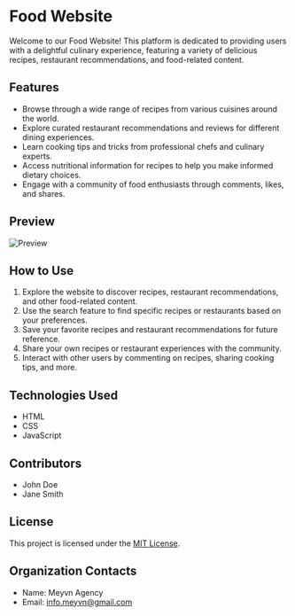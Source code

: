 # Food Website

Welcome to our Food Website! This platform is dedicated to providing users with a delightful culinary experience, featuring a variety of delicious recipes, restaurant recommendations, and food-related content.

## Features
- Browse through a wide range of recipes from various cuisines around the world.
- Explore curated restaurant recommendations and reviews for different dining experiences.
- Learn cooking tips and tricks from professional chefs and culinary experts.
- Access nutritional information for recipes to help you make informed dietary choices.
- Engage with a community of food enthusiasts through comments, likes, and shares.

## Preview
![Preview](/images/preview.png)

## How to Use
1. Explore the website to discover recipes, restaurant recommendations, and other food-related content.
2. Use the search feature to find specific recipes or restaurants based on your preferences.
3. Save your favorite recipes and restaurant recommendations for future reference.
4. Share your own recipes or restaurant experiences with the community.
5. Interact with other users by commenting on recipes, sharing cooking tips, and more.

## Technologies Used
- HTML
- CSS
- JavaScript

## Contributors
- John Doe
- Jane Smith

## License
This project is licensed under the [MIT License](LICENSE).

## Organization Contacts
- Name: Meyvn Agency
- Email: info.meyvn@gmail.com
